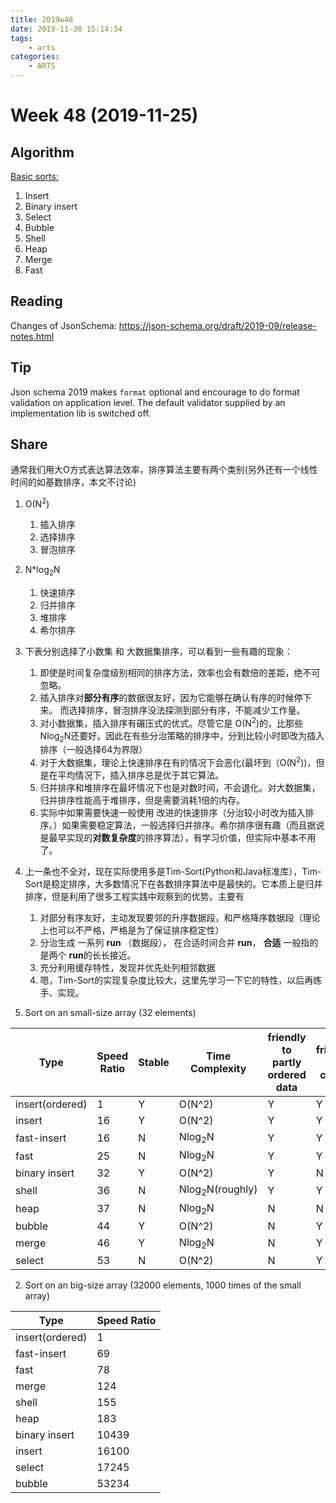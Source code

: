 ```yaml
---
title: 2019w48
date: 2019-11-30 15:14:34
tags:
	- arts
categories:
    - ARTS
---
```


# Week 48 (2019-11-25)

## Algorithm

[Basic sorts:](https://github.com/qdongxu/arts/tree/master/w48)

1. Insert
2. Binary insert
3. Select
4. Bubble
5. Shell
6. Heap
7. Merge
8. Fast

## Reading

Changes of JsonSchema: https://json-schema.org/draft/2019-09/release-notes.html

## Tip

Json schema 2019 makes `format` optional and encourage to do format validation on application level. The default validator supplied by an implementation lib is switched off. 

## Share

通常我们用大O方式表达算法效率，排序算法主要有两个类别(另外还有一个线性时间的如基数排序，本文不讨论)

1. O(N<sup>2</sup>)
	1. 插入排序
	2. 选择排序
	3. 冒泡排序

2. N*log<sub>2</sub>N
	1. 快速排序
	2. 归并排序
	3. 堆排序
	4. 希尔排序
	
3. 下表分别选择了小数集 和 大数据集排序，可以看到一些有趣的现象：
	1. 即使是时间复杂度级别相同的排序方法，效率也会有数倍的差距，绝不可忽略。 
	2. 插入排序对**部分有序**的数据很友好，因为它能够在确认有序的时候停下来。 而选择排序，冒泡排序没法探测到部分有序，不能减少工作量。 
	3. 对小数据集，插入排序有碾压式的优式。尽管它是 O(N<sup>2</sup>)的，比那些 Nlog<sub>2</sub>N还要好。因此在有些分治策略的排序中，分到比较小时即改为插入排序（一般选择64为界限）
	4. 对于大数据集，理论上快速排序在有的情况下会恶化(最坏到（O(N<sup>2</sup>))，但是在平均情况下，插入排序总是优于其它算法。
	5. 归并排序和堆排序在最坏情况下也是对数时间，不会退化。对大数据集，归并排序性能高于堆排序，但是需要消耗1倍的内存。
	6. 实际中如果需要快速一般使用 改进的快速排序（分治较小时改为插入排序。）如果需要稳定算法，一般选择归并排序。希尔排序很有趣（而且据说是最早实现的**对数复杂度**的排序算法），有学习价值，但实际中基本不用了。

4.  上一条也不全对，现在实际使用多是Tim-Sort(Python和Java标准库），Tim-Sort是稳定排序，大多数情况下在各数排序算法中是最快的。它本质上是归并排序，但是利用了很多工程实践中观察到的优势。主要有
	1. 对部分有序友好，主动发现要邻的升序数据段，和严格降序数据段（理论上也可以不严格，严格是为了保证排序稳定性）
	2. 分治生成 一系列 **run** （数据段）， 在合适时间合并 **run**， **合适** 一般指的是两个 **run**的长长接近。
	3. 充分利用缓存特性，发现并优先处列相邻数据
	4. 嗯，Tim-Sort的实现复杂度比较大，这里先学习一下它的特性，以后再练手、实现。





1. Sort on an small-size array (32 elements)

|Type| Speed Ratio | Stable|Time Complexity|friendly to partly ordered data|friendly to cache|
|----|-------------|-------|----------------|-----------|--------------|
|insert(ordered)| 1 |Y|O(N^2)| Y | Y |
|insert|16 |Y|O(N^2)|Y | Y |
|fast-insert|16|N|Nlog<sub>2</sub>N|Y | Y |
|fast|25 |N|Nlog<sub>2</sub>N|Y | Y |
|binary insert|32 |Y|O(N^2)|Y | N |
|shell| 36|N|Nlog<sub>2</sub>N(roughly)|Y|Y|
|heap| 37|N|Nlog<sub>2</sub>N|N|N|
|bubble| 44|Y|O(N^2)|N|Y|
|merge|46 |Y|Nlog<sub>2</sub>N|N|Y|
|select| 53|N|O(N^2)|N|Y|

2. Sort on an big-size array (32000 elements, 1000 times of the small array)



|Type| Speed Ratio |
|----|-------------|
|insert(ordered)| 1 |
|fast-insert|69
|fast| 78|
|merge|124 |
|shell|155 |
|heap| 183|
|binary insert| 10439|
|insert|16100 |
|select| 17245|
|bubble| 53234|



